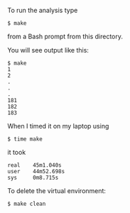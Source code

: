 To run the analysis type
```
$ make
```
from a Bash prompt from this directory.

You will see output like this:
```
$ make
1
2
.
.
.
181
182
183
```

When I timed it on my laptop using
```
$ time make
```
it took
```
real    45m1.040s
user    44m52.698s
sys     0m8.715s
```

To delete the virtual environment:
```
$ make clean
```
